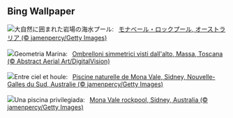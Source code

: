 ## Bing Wallpaper
![](https://www.bing.com/th?id=OHR.MonaValePool_JA-JP0665807696_UHD.jpg&w=1000)大自然に囲まれた岩場の海水プール:&nbsp;&ensp;[モナベール・ロックプール, オーストラリア (© jamenpercy/Getty Images)](https://www.bing.com/th?id=OHR.MonaValePool_JA-JP0665807696_UHD.jpg)
<br><br/>
![](https://www.bing.com/th?id=OHR.OmbrelliMassa_IT-IT4285785207_UHD.jpg&w=1000)Geometria Marina:&nbsp;&ensp;[Ombrelloni simmetrici visti dall'alto, Massa, Toscana (© Abstract Aerial Art/DigitalVision)](https://www.bing.com/th?id=OHR.OmbrelliMassa_IT-IT4285785207_UHD.jpg)
<br><br/>
![](https://www.bing.com/th?id=OHR.MonaValePool_FR-FR8065557035_UHD.jpg&w=1000)Entre ciel et houle:&nbsp;&ensp;[Piscine naturelle de Mona Vale, Sidney, Nouvelle-Galles du Sud, Australie (© jamenpercy/Getty Images)](https://www.bing.com/th?id=OHR.MonaValePool_FR-FR8065557035_UHD.jpg)
<br><br/>
![](https://www.bing.com/th?id=OHR.MonaValePool_ES-ES7840857605_UHD.jpg&w=1000)Una piscina privilegiada:&nbsp;&ensp;[Mona Vale rockpool, Sídney, Australia (© jamenpercy/Getty Images)](https://www.bing.com/th?id=OHR.MonaValePool_ES-ES7840857605_UHD.jpg)
<br><br/>
